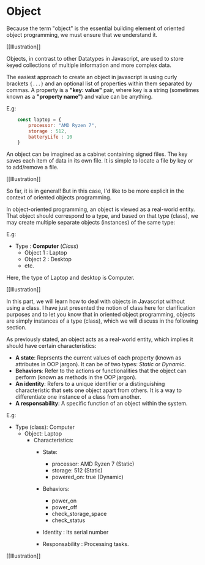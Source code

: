 # Object

Because the term "object" is the essential building element of oriented object programming, we must ensure that we understand it.

[[Illustration]]

Objects, in contrast to other Datatypes in Javascript, are used to store keyed collections of multiple information and more complex data.

The easiest approach to create an object in javascript is using curly brackets `{...}` and an optional list of properties within them separated by commas. A property is a **"key: value"** pair, where key is a string (sometimes known as a **"property name"**) and value can be anything.

E.g:

```javascript
    const laptop = {
        processor: "AMD Ryzen 7",
        storage : 512,
        batteryLife : 10
    }
```


An object can be imagined as a cabinet containing signed files. The key saves each item of data in its own file. It is simple to locate a file by key or to add/remove a file.

[[Illustration]]

So far, it is in general! But in this case, I'd like to be more explicit in the context of oriented objects programming.

In object-oriented programming, an object is viewed as a real-world entity. That object should correspond to a type, and based on that type (class), we may create multiple separate objects (instances) of the same type:

E.g:

- Type : **Computer** (*Class*)
    - Object 1 : Laptop
    - Object 2 : Desktop
    - etc.

Here, the type of Laptop and desktop is Computer.

[[Illustration]]

In this part, we will learn how to deal with objects in Javascript without using a class. I have just presented the notion of class here for clarification purposes and to let you know that in oriented object programming, objects are simply instances of a type (class), which we will discuss in the following section.

As previously stated, an object acts as a real-world entity, which implies it should have certain characteristics:

- **A state**: Reprsents the current values of each property (known as attributes in OOP jargon). It can be of two types: *Static* or *Dynamic*.
- **Behaviors**: Refer to the actions or functionalities that the object can perform (known as methods in the OOP jargon).
- **An identity**: Refers to a unique identifier or a distinguishing characteristic that sets one object apart from others. It is a way to differentiate one        instance of a class from another.
- **A responsability**: A specific function of an object within the system.

E.g:

- Type (class): Computer
    - Object: Laptop
        - Characteristics:
            - State:
                - processor: AMD Ryzen 7 (Static)
                - storage: 512 (Static)
                - powered_on: true (Dynamic)

            - Behaviors:
                - power_on
                - power_off
                - check_storage_space
                - check_status

            - Identity : Its serial number

            - Responsability : Processing tasks.


[[Illustration]]

